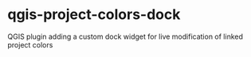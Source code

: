 # qgis-project-colors-dock
QGIS plugin adding a custom dock widget for live modification of linked project colors
